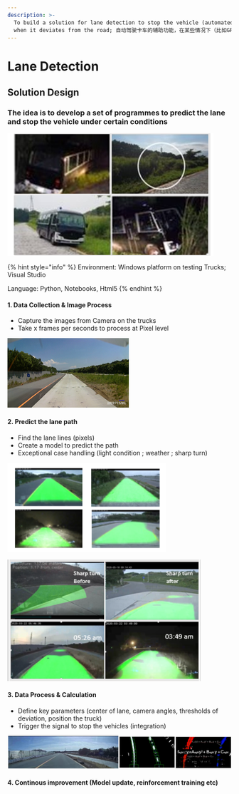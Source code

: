 ```yaml
---
description: >-
  To build a solution for lane detection to stop the vehicle (automated driving)
  when it deviates from the road; 自动驾驶卡车的辅助功能，在某些情况下（比如GPS信号弱）停止测试中的车辆以避免碰撞
---
```


# Lane Detection

## Solution Design

### The idea is to develop a set of programmes to predict the lane and stop the vehicle under certain conditions

![](.gitbook/assets/image.png)

{% hint style="info" %}
Environment:  Windows platform on testing Trucks; Visual Studio

Language: Python, Notebooks, Html5
{% endhint %}

#### 1. Data Collection & Image Process

* Capture the images from Camera on the trucks
* Take x frames per seconds to process at Pixel level

![](<.gitbook/assets/image (1).png>)

#### 2. Predict the lane path

* Find the lane lines (pixels)
* Create a model to predict the path
* Exceptional case handling (light condition ;  weather ; sharp turn)

![](<.gitbook/assets/image (2) (1).png>)

![](<.gitbook/assets/image (2).png>)

#### 3. Data Process & Calculation&#x20;

* Define key parameters (center of lane, camera angles, thresholds of deviation, position the truck)
* Trigger the signal to stop the vehicles (integration)

![](<.gitbook/assets/image (4).png>)

#### 4. Continous improvement (Model update, reinforcement training etc) &#x20;
